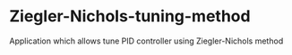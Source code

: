 # Ziegler-Nichols-tuning-method

Application which allows tune PID controller using Ziegler-Nichols method
